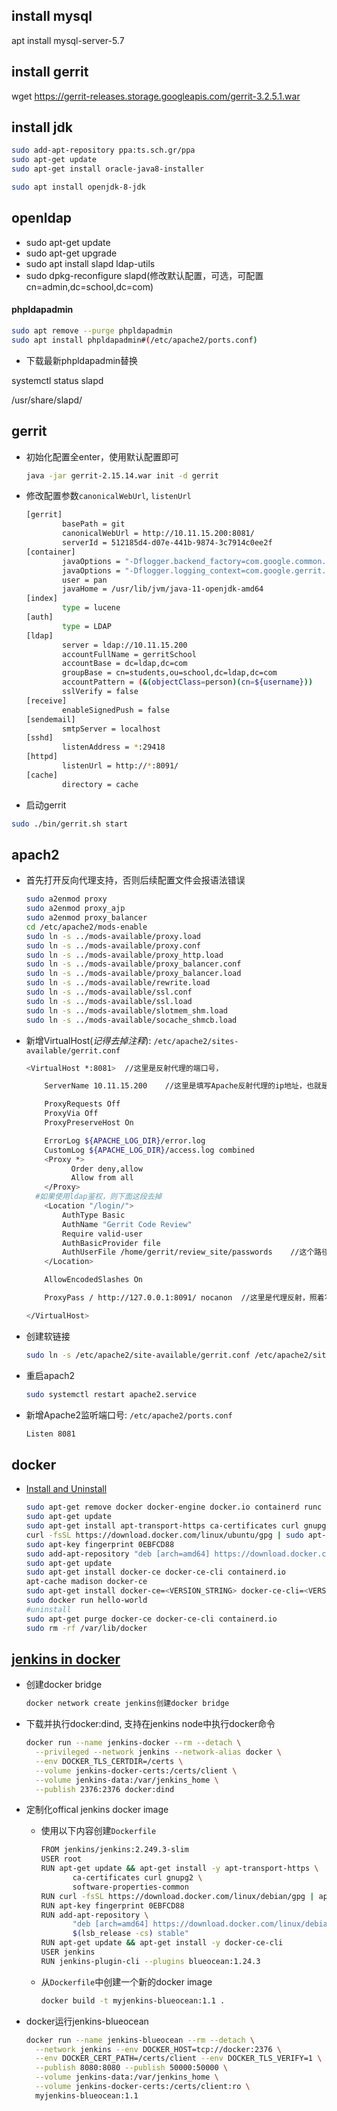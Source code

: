 

## install mysql

apt install mysql-server-5.7

## install gerrit

wget https://gerrit-releases.storage.googleapis.com/gerrit-3.2.5.1.war

## install jdk

```bash
sudo add-apt-repository ppa:ts.sch.gr/ppa
sudo apt-get update
sudo apt-get install oracle-java8-installer
```

``` bash
sudo apt install openjdk-8-jdk
```



## openldap

* sudo apt-get update
* sudo apt-get upgrade
* sudo apt install slapd ldap-utils
* sudo dpkg-reconfigure slapd(修改默认配置，可选，可配置cn=admin,dc=school,dc=com)

#### phpldapadmin

```bash
sudo apt remove --purge phpldapadmin
sudo apt install phpldapadmin#(/etc/apache2/ports.conf)
```

* 下载最新phpldapadmin替换

systemctl status slapd

/usr/share/slapd/

## gerrit

* 初始化配置全enter，使用默认配置即可

  ``` bash
  java -jar gerrit-2.15.14.war init -d gerrit
  ```

* 修改配置参数`canonicalWebUrl`, `listenUrl`

  ``` bash
  [gerrit]
          basePath = git
          canonicalWebUrl = http://10.11.15.200:8081/
          serverId = 512185d4-d07e-441b-9874-3c7914c0ee2f
  [container]
          javaOptions = "-Dflogger.backend_factory=com.google.common.flogger.backend.log4j.Log4jBackendFactory#getInstance"
          javaOptions = "-Dflogger.logging_context=com.google.gerrit.server.logging.LoggingContext#getInstance"
          user = pan
          javaHome = /usr/lib/jvm/java-11-openjdk-amd64
  [index]
          type = lucene
  [auth]
          type = LDAP
  [ldap]
          server = ldap://10.11.15.200
          accountFullName = gerritSchool
          accountBase = dc=ldap,dc=com
          groupBase = cn=students,ou=school,dc=ldap,dc=com
          accountPattern = (&(objectClass=person)(cn=${username}))
          sslVerify = false
  [receive]
          enableSignedPush = false
  [sendemail]
          smtpServer = localhost
  [sshd]
          listenAddress = *:29418
  [httpd]
          listenUrl = http://*:8091/
  [cache]
          directory = cache
  
  ```

  

* 启动gerrit

```bash
sudo ./bin/gerrit.sh start 
```

## apach2

* 首先打开反向代理支持，否则后续配置文件会报语法错误

  ``` bash
  sudo a2enmod proxy
  sudo a2enmod proxy_ajp
  sudo a2enmod proxy_balancer
  cd /etc/apache2/mods-enable
  sudo ln -s ../mods-available/proxy.load
  sudo ln -s ../mods-available/proxy.conf
  sudo ln -s ../mods-available/proxy_http.load
  sudo ln -s ../mods-available/proxy_balancer.conf
  sudo ln -s ../mods-available/proxy_balancer.load
  sudo ln -s ../mods-available/rewrite.load
  sudo ln -s ../mods-available/ssl.conf
  sudo ln -s ../mods-available/ssl.load
  sudo ln -s ../mods-available/slotmem_shm.load
  sudo ln -s ../mods-available/socache_shmcb.load
  ```

  

* 新增VirtualHost(*记得去掉注释*):  `/etc/apache2/sites-available/gerrit.conf`

  ``` bash
  <VirtualHost *:8081>  //这里是反射代理的端口号，
  
      ServerName 10.11.15.200    //这里是填写Apache反射代理的ip地址，也就是你服务器的ip地址
  
      ProxyRequests Off
      ProxyVia Off
      ProxyPreserveHost On
  
      ErrorLog ${APACHE_LOG_DIR}/error.log
      CustomLog ${APACHE_LOG_DIR}/access.log combined
      <Proxy *>
            Order deny,allow
            Allow from all
      </Proxy>
  	#如果使用ldap鉴权，则下面这段去掉
      <Location "/login/">
          AuthType Basic
          AuthName "Gerrit Code Review"
          Require valid-user
          AuthBasicProvider file
          AuthUserFile /home/gerrit/review_site/passwords    //这个路径是gerrit账户密码管理，后续的步骤中会创建此文件。路径有写正确
      </Location>
  
      AllowEncodedSlashes On
  
      ProxyPass / http://127.0.0.1:8091/ nocanon  //这里是代理反射，照着写就OK了
  
  </VirtualHost>
  
  ```

  

* 创建软链接

  ``` bash
  sudo ln -s /etc/apache2/site-available/gerrit.conf /etc/apache2/site-enable/gerrit.conf
  ```

  

* 重启apach2

  ``` bash
  sudo systemctl restart apache2.service
  ```

  

* 新增Apache2监听端口号: `/etc/apache2/ports.conf`

  ``` bash
  Listen 8081
  ```

## docker

* [Install and Uninstall](https://docs.docker.com/engine/install/ubuntu/)

  ``` bash
  sudo apt-get remove docker docker-engine docker.io containerd runc
  sudo apt-get update
  sudo apt-get install apt-transport-https ca-certificates curl gnupg-agent software-properties-common
  curl -fsSL https://download.docker.com/linux/ubuntu/gpg | sudo apt-key add -
  sudo apt-key fingerprint 0EBFCD88
  sudo add-apt-repository "deb [arch=amd64] https://download.docker.com/linux/ubuntu $(lsb_release -cs) stable"
  sudo apt-get update
  sudo apt-get install docker-ce docker-ce-cli containerd.io
  apt-cache madison docker-ce
  sudo apt-get install docker-ce=<VERSION_STRING> docker-ce-cli=<VERSION_STRING> containerd.io
  sudo docker run hello-world
  #uninstall
  sudo apt-get purge docker-ce docker-ce-cli containerd.io
  sudo rm -rf /var/lib/docker
  ```

## [jenkins in docker](https://www.jenkins.io/doc/book/installing/docker/)

* 创建docker bridge

  ``` bash
  docker network create jenkins创建docker bridge
  ```

* 下载并执行docker:dind, 支持在jenkins node中执行docker命令

  ``` bash
  docker run --name jenkins-docker --rm --detach \
    --privileged --network jenkins --network-alias docker \
    --env DOCKER_TLS_CERTDIR=/certs \
    --volume jenkins-docker-certs:/certs/client \
    --volume jenkins-data:/var/jenkins_home \
    --publish 2376:2376 docker:dind
  ```

* 定制化offical jenkins docker image

  * 使用以下内容创建`Dockerfile`

    ``` bash
    FROM jenkins/jenkins:2.249.3-slim
    USER root
    RUN apt-get update && apt-get install -y apt-transport-https \
           ca-certificates curl gnupg2 \
           software-properties-common
    RUN curl -fsSL https://download.docker.com/linux/debian/gpg | apt-key add -
    RUN apt-key fingerprint 0EBFCD88
    RUN add-apt-repository \
           "deb [arch=amd64] https://download.docker.com/linux/debian \
           $(lsb_release -cs) stable"
    RUN apt-get update && apt-get install -y docker-ce-cli
    USER jenkins
    RUN jenkins-plugin-cli --plugins blueocean:1.24.3
    ```

  * 从`Dockerfile`中创建一个新的docker image

    ``` bash
    docker build -t myjenkins-blueocean:1.1 .
    ```

    

* docker运行jenkins-blueocean

  ``` bash
  docker run --name jenkins-blueocean --rm --detach \
    --network jenkins --env DOCKER_HOST=tcp://docker:2376 \
    --env DOCKER_CERT_PATH=/certs/client --env DOCKER_TLS_VERIFY=1 \
    --publish 8080:8080 --publish 50000:50000 \
    --volume jenkins-data:/var/jenkins_home \
    --volume jenkins-docker-certs:/certs/client:ro \
    myjenkins-blueocean:1.1
  ```

  